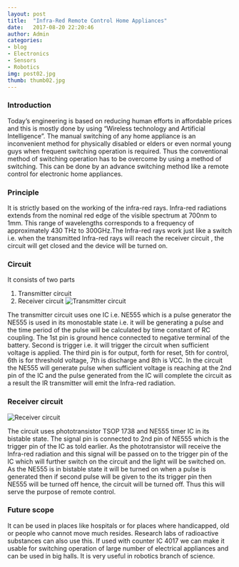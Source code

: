 ```yaml
---
layout: post
title:  "Infra-Red Remote Control Home Appliances"
date:   2017-08-20 22:20:46
author: Admin
categories: 
- blog
- Electronics
- Sensors
- Robotics
img: post02.jpg
thumb: thumb02.jpg
---
```


### Introduction
Today’s engineering is based on reducing human efforts in affordable prices and this is mostly done by using “Wireless technology and Artificial Intelligence”. The manual switching of any home appliance is an inconvenient method for physically disabled or elders or even normal young guys when frequent switching operation is required. Thus the conventional method of switching operation has to be overcome by using a method of switching. This can be done by an advance switching method like a remote control for electronic home appliances.

<!--more-->

### Principle
It is strictly based on the working of the infra-red rays. Infra-red radiations extends from the nominal red edge of the visible spectrum at 700nm to 1mm. This range of wavelengths corresponds to a frequency of approximately 430 THz to 300GHz.The Infra-red rays work just like a switch i.e. when the transmitted Infra-red rays will reach the receiver circuit , the circuit will get closed and the device will be turned on.
### Circuit
It consists of two parts
  1.	Transmitter circuit
  2.	Receiver circuit
    ![Transmitter circuit](/assets/blog/infrared/infraTransmitter.jpg)

The transmitter circuit uses one IC i.e. NE555 which is a pulse generator the NE555 is used in its monostable state i.e. it will be generating a pulse and the time period of the pulse will be calculated by time constant of RC coupling. 
The 1st pin is ground hence connected to negative terminal of the battery. Second is trigger i.e. it will trigger the circuit when sufficient voltage is applied. The third pin is for output, forth for reset, 5th for control, 6th is for threshold voltage, 7th is discharge and 8th is VCC. 
In the circuit the NE555 will generate pulse when sufficient voltage is reaching at the 2nd pin of the IC and the pulse generated from the IC will complete the circuit as a result the IR transmitter will emit the Infra-red radiation.

### Receiver circuit
   ![Receiver circuit](/assets/blog/infrared/infraReciever.jpg)
   
The circuit uses phototransistor TSOP 1738 and NE555 timer IC in its bistable state. The signal pin is connected to 2nd pin of NE555 which is the trigger pin of the IC as told earlier. As the phototransistor will receive the Infra-red radiation and this signal will be passed on to the trigger pin of the IC which will further switch on the circuit and the light will be switched on. As the NE555 is in bistable state it will be turned on when a pulse is generated then if second pulse will be given to the its trigger pin then NE555 will be turned off hence, the circuit will be turned off. Thus this will serve the purpose of remote control.

### Future scope
It can be used in places like hospitals or for places where handicapped, old or people who cannot move much resides. Research labs of radioactive substances can also use this. If used with counter IC 4017 we can make it usable for switching operation of large number of electrical appliances and can be used in big halls. It is very useful in robotics branch of science.
